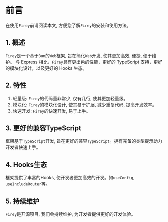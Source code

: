 ---
---

# 前言

在使用`Firey`前请阅读本文, 方便您了解`Firey`的安装和使用方法。

## 1. 概述

`Firey`是一个基于`Bun`的`Web`框架, 旨在简化`Web`开发, 使其更加高效, 便捷, 便于维护。
与 Express 相比，`Firey`具有更出色的性能，更好的 TypeScript 支持，更好的模块化设计，以及更好的 Hooks 生态。

## 2. 特性

1. 轻量级: `Firey`的代码量非常少, 仅有几行, 使其更加轻量级。
2. 模块化: `Firey`的模块化设计, 使其易于扩展, 减少重复代码, 提高开发效率。
3. 快速开发: `Firey`的快速开发, 易于上手。

## 3. 更好的兼容TypeScript

框架基于`TypeScript`开发, 旨在更好的兼容`TypeScript`。拥有完备的类型提示助力开发者快速上手。 

## 4. Hooks生态

框架提供了丰富的Hooks, 使开发者更加高效的开发。如`useConfig`, `useIncludeRouter`等。

## 5. 持续维护

`Firey`是开源项目, 我们会持续维护, 为开发者提供更好的开发体验。 
